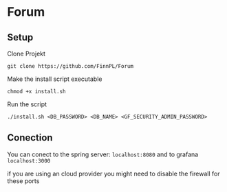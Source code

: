# Forum

## Setup
Clone Projekt
```
git clone https://github.com/FinnPL/Forum
```
Make the install script executable
```
chmod +x install.sh
```
Run the script 
```
./install.sh <DB_PASSWORD> <DB_NAME> <GF_SECURITY_ADMIN_PASSWORD>
```

## Conection
You can conect to the spring server: `localhost:8080` 
and to grafana `localhost:3000`

if you are using an cloud provider you might need to disable the firewall for these ports
